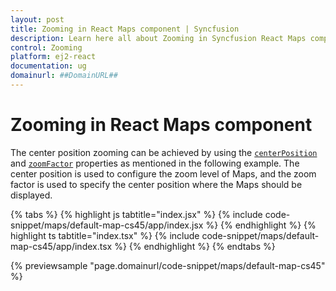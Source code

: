 ```yaml
---
layout: post
title: Zooming in React Maps component | Syncfusion
description: Learn here all about Zooming in Syncfusion React Maps component of Syncfusion Essential JS 2 and more.
control: Zooming 
platform: ej2-react
documentation: ug
domainurl: ##DomainURL##
---
```


# Zooming in React Maps component

The center position zooming can be achieved by using the [`centerPosition`](https://ej2.syncfusion.com/react/documentation/api/maps#centerposition) and [`zoomFactor`](https://ej2.syncfusion.com/react/documentation/api/maps/zoomSettingsModel/#zoomfactor) properties as mentioned in the following example. The center position is used to configure the zoom level of Maps, and the zoom factor is used to specify the center position where the Maps should be displayed.

{% tabs %}
{% highlight js tabtitle="index.jsx" %}
{% include code-snippet/maps/default-map-cs45/app/index.jsx %}
{% endhighlight %}
{% highlight ts tabtitle="index.tsx" %}
{% include code-snippet/maps/default-map-cs45/app/index.tsx %}
{% endhighlight %}
{% endtabs %}

 {% previewsample "page.domainurl/code-snippet/maps/default-map-cs45" %}